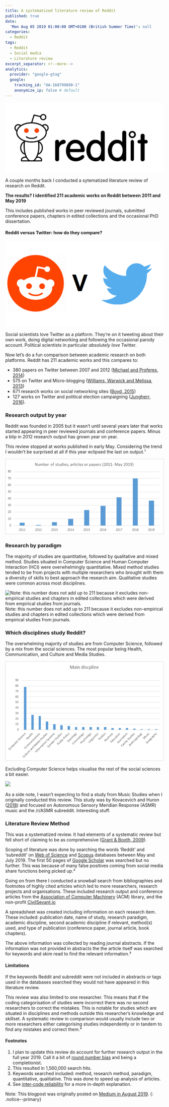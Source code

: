 ```yaml
---
title: A systematized literature review of Reddit
published: true
date:
  'Mon Aug 05 2019 01:00:00 GMT+0100 (British Summer Time)': null
categories:
  - Reddit
tags:
  - Reddit
  - Social media
  - Literature review
excerpt_separator: <!--more-->
analytics:
  provider: "google-gtag"
  google:
    tracking_id: "UA-168799890-1"
    anonymize_ip: false # default
---
```


![](/assets/images/1__6dAXo18vmZ3KiR75TE2XwQ.png)

A couple months back I conducted a sytematized literature review of research on Reddit.

**The results? I identified 211 academic works on Reddit between 2011 and May 2019**

This includes published works in peer reviewed journals, submitted conference papers, chapters in edited collections and the occasional PhD dissertation.

#### Reddit versus Twitter: how do they compare?

![](/assets/images/1__2k1lV3pk1ihbCuVxo1ZPgA.png)

Social scientists love Twitter as a platform. They’re on it tweeting about their own work, doing digital networking and following the occasional parody account. Political scientists in particular _absolutely love_ Twitter.

Now let’s do a fun comparison between academic research on both platforms. Reddit has 211 academic works and this compares to:

*   380 papers on Twitter between 2007 and 2012 ([Michael and Proferes, 2014](https://www.emerald.com/insight/content/doi/10.1108/AJIM-09-2013-0083/full/html))
*   575 on Twitter and Micro-blogging ([Williams, Warwick and Melissa, 2013](https://www.emerald.com/insight/content/doi/10.1108/JD-03-2012-0027/full/html))
*   671 research works on social networking sites ([Boyd, 2015](http://www.danah.org/researchBibs/sns.php))
*   127 works on Twitter and political election campaigning ([Jungherr, 2016](https://www.tandfonline.com/doi/abs/10.1080/19331681.2015.1132401)).

### Research output by year

Reddit was founded in 2005 but it wasn’t until several years later that works started appearing in peer reviewed journals and conference papers. Minus a blip in 2012 research output has grown year on year.

This review stopped at works published in early May. Considering the trend I wouldn’t be surprised at all if this year eclipsed the last on output.¹

![](/assets/images/1__W9xcAJ__a9y7CpDMgI6PQ4g.png)

### Research by paradigm

The majority of studies are quantitative, followed by qualitative and mixed method. Studies situated in Computer Science and Human Computer Interaction (HCI) were overwhelmingly quantitative. Mixed method studies tended to be from projects with multiple researchers who brought with them a diversity of skills to best approach the research aim. Qualitative studies were common across most disciplines.

![Note: this number does not add up to 211 because it excludes non-empirical studies and chapters in edited collections which were derived from empirical studies from journals.](img\1__7wKJoIJauF__Nsfo54jTwJg.png)
Note: this number does not add up to 211 because it excludes non-empirical studies and chapters in edited collections which were derived from empirical studies from journals.

### Which disciplines study Reddit?

The overwhelming majority of studies are from Computer Science, followed by a mix from the social sciences. The most popular being Health, Communication, and Culture and Media Studies.

![](/assets/images/1__d7m____VBeNYc5gdIVlbUy6g.png)

Excluding Computer Science helps visualise the rest of the social sciences a bit easier.

![](/assets/images/__fsCXhCpkJiBWvqiOMqHAsQ.png)

As a side note, I wasn’t expecting to find a study from Music Studies when I originally conducted this review. This study was by Kovacevich and Huron ([2018](http://emusicology.org/article/view/6012)) and focused on Autonomous Sensory Meridian Response (ASMR) music and the /r/ASMR subreddit. Interesting stuff.

### Literature Review Method

This was a systematized review. It had elements of a systematic review but fell short of claiming to be as comprehensive ([Grant & Booth, 2009](https://onlinelibrary.wiley.com/doi/pdf/10.1111/j.1471-1842.2009.00848.x)).

Scoping of literature was done by searching the words ‘Reddit’ and ‘subreddit’ on [Web of Science](https://clarivate.com/products/web-of-science/) and [Scopus](https://www.scopus.com/home.uri) databases between May and July 2019. The first 50 pages of [Google Scholar](https://scholar.google.co.uk/scholar?hl=en&as_sdt=0%2C5&q=reddit&btnG=) was searched but no further. This was because of many false positives coming from social media share functions being picked up.²

Going on from there I conducted a snowball search from bibliographies and footnotes of highly cited articles which led to more researchers, research projects and organisations. These included research output and conference articles from the [Association of Computer Machinery](https://dl.acm.org/results.cfm?query=reddit&Go.x=0&Go.y=0) (ACM) library, and the non-profit [CivilSevant.io](https://civilservant.io/)

A spreadsheet was created including information on each research item. These included: publication date, name of study, research paradigm, academic discipline, second academic discipline if relevant, method(s) used, and type of publication (conference paper, journal article, book chapters).

The above information was collected by reading journal abstracts. If the information was not provided in abstracts the the article itself was searched for keywords and skim read to find the relevant information.³

#### Limitations

If the keywords Reddit and subreddit were not included in abstracts or tags used in the databases searched they would not have appeared in this literature review.

This review was also limited to one researcher. This means that if the coding categorisation of studies were incorrect there was no second researchers to correct the mistakes. This is notable for studies which are situated in disciplines and methods outside this researcher’s knowledge and skillset. A systematic review in comparison would usually include two or more researchers either categorising studies independently or in tandem to find any mistakes and correct them.⁴

#### Footnotes

1.  I plan to update this review do account for further research output in the full year 2019. Call it a bit of [round number bias](https://economistsview.typepad.com/economistsview/2013/10/round-number-bias.html) and being a completionist.
2.  This resulted in 1,560,000 search hits.
3.  Keywords searched included: method, research method, paradigm, quantitative, qualitative. This was done to speed up analysis of articles.
4.  See [inter-code reliability](https://en.wikipedia.org/wiki/Inter-rater_reliability) for a more in-depth explanation.

Note: This blogpost was originally posted on [Medium in August 2019](https://medium.com/@naiyanjones/a-systematized-literature-review-of-reddit-dd2acbe6ebc4).
{: .notice--primary}
